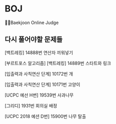 # BOJ
👩‍💻Baekjoon Online Judge

## 다시 풀어야할 문제들

[백트레킹] 14888번 연산자 끼워넣기

[부르트포스 알고리즘] [백트레킹] 14889번 스타트와 링크

[입출력과 사칙연산 단계] 10172번 개

[입출력과 사칙연산 단계] 10171번 고양이

[UCPC 예선 H번] 19539번 사과나무

[그리디] 1931번 회의실 배정

[UCPC 2018 예션 D번] 15900번 나무 탈출
